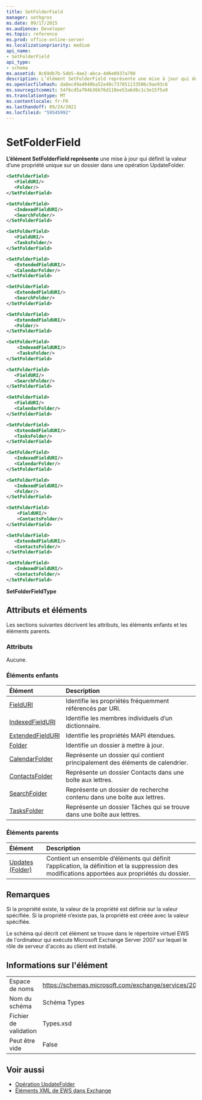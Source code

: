```yaml
---
title: SetFolderField
manager: sethgros
ms.date: 09/17/2015
ms.audience: Developer
ms.topic: reference
ms.prod: office-online-server
ms.localizationpriority: medium
api_name:
- SetFolderField
api_type:
- schema
ms.assetid: 8c69db7b-54b5-4ae2-abca-4d6e0937a790
description: L’élément SetFolderField représente une mise à jour qui définit la valeur d’une propriété unique sur un dossier dans une opération UpdateFolder.
ms.openlocfilehash: da8ec49a4040ba52e49c737851133506c9ae93c6
ms.sourcegitcommit: 54f6cd5a704b36b76d110ee53a6d6c1c3e15f5a9
ms.translationtype: MT
ms.contentlocale: fr-FR
ms.lasthandoff: 09/24/2021
ms.locfileid: "59545992"
---
```

# <a name="setfolderfield"></a>SetFolderField

**L’élément SetFolderField représente** une mise à jour qui définit la valeur d’une propriété unique sur un dossier dans une opération UpdateFolder. 

```xml
<SetFolderField>
   <FieldURI/>
   <Folder/>
</SetFolderField>
```
  
```xml
<SetFolderField>
   <IndexedFieldURI/> 
   <SearchFolder/> 
</SetFolderField>
```

```xml
<SetFolderField>
   <FieldURI/> 
   <TasksFolder/>
</SetFolderField>
```

```xml
<SetFolderField>
   <ExtendedFieldURI/> 
   <CalendarFolder/> 
</SetFolderField>
```

```xml
<SetFolderField>
   <ExtendedFieldURI/> 
   <SearchFolder/>
</SetFolderField>
```

```xml
<SetFolderField>
   <ExtendedFieldURI/> 
   <Folder/> 
</SetFolderField>
```

```xml
<SetFolderField>
    <IndexedFieldURI/> 
    <TasksFolder/>
</SetFolderField>
```

```xml
<SetFolderField>
   <FieldURI/> 
   <SearchFolder/>
</SetFolderField>
```

```xml
<SetFolderField>
   <FieldURI/> 
   <CalendarFolder/> 
</SetFolderField>
```

```xml
<SetFolderField>
   <ExtendedFieldURI/> 
   <TasksFolder/> 
</SetFolderField>
```

```xml
<SetFolderField>
   <IndexedFieldURI/> 
   <CalendarFolder/> 
</SetFolderField>
```

```xml
<SetFolderField>
   <IndexedFieldURI/> 
   <Folder/>
</SetFolderField>
```

```xml
<SetFolderField>
    <FieldURI/> 
    <ContactsFolder/>
</SetFolderField>
```

```xml
<SetFolderField>
   <ExtendedFieldURI/> 
   <ContactsFolder/>
</SetFolderField>
```

```xml
<SetFolderField>
   <IndexedFieldURI/> 
   <ContactsFolder/> 
</SetFolderField>
```


**SetFolderFieldType**

## <a name="attributes-and-elements"></a>Attributs et éléments

Les sections suivantes décrivent les attributs, les éléments enfants et les éléments parents.
  
### <a name="attributes"></a>Attributs

Aucune.
  
### <a name="child-elements"></a>Éléments enfants

|**Élément**|**Description**|
|:-----|:-----|
|[FieldURI](fielduri.md) <br/> |Identifie les propriétés fréquemment référencés par URI.  <br/> |
|[IndexedFieldURI](indexedfielduri.md) <br/> |Identifie les membres individuels d’un dictionnaire.  <br/> |
|[ExtendedFieldURI](extendedfielduri.md) <br/> |Identifie les propriétés MAPI étendues.  <br/> |
|[Folder](folder.md) <br/> |Identifie un dossier à mettre à jour.  <br/> |
|[CalendarFolder](calendarfolder.md) <br/> |Représente un dossier qui contient principalement des éléments de calendrier.  <br/> |
|[ContactsFolder](contactsfolder.md) <br/> |Représente un dossier Contacts dans une boîte aux lettres.  <br/> |
|[SearchFolder](searchfolder.md) <br/> |Représente un dossier de recherche contenu dans une boîte aux lettres.  <br/> |
|[TasksFolder](tasksfolder.md) <br/> |Représente un dossier Tâches qui se trouve dans une boîte aux lettres.  <br/> |
   
### <a name="parent-elements"></a>Éléments parents

|**Élément**|**Description**|
|:-----|:-----|
|[Updates (Folder)](updates-folder.md) <br/> |Contient un ensemble d’éléments qui définit l’application, la définition et la suppression des modifications apportées aux propriétés du dossier.  <br/> |
   
## <a name="remarks"></a>Remarques

Si la propriété existe, la valeur de la propriété est définie sur la valeur spécifiée. Si la propriété n’existe pas, la propriété est créée avec la valeur spécifiée.
  
Le schéma qui décrit cet élément se trouve dans le répertoire virtuel EWS de l'ordinateur qui exécute Microsoft Exchange Server 2007 sur lequel le rôle de serveur d'accès au client est installé.
  
## <a name="element-information"></a>Informations sur l'élément

|||
|:-----|:-----|
|Espace de noms  <br/> |https://schemas.microsoft.com/exchange/services/2006/types  <br/> |
|Nom du schéma  <br/> |Schéma Types  <br/> |
|Fichier de validation  <br/> |Types.xsd  <br/> |
|Peut être vide  <br/> |False  <br/> |
   
## <a name="see-also"></a>Voir aussi

- [Opération UpdateFolder](updatefolder-operation.md)
- [Éléments XML de EWS dans Exchange](ews-xml-elements-in-exchange.md)

